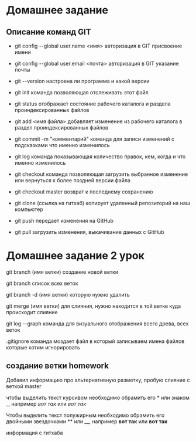 # Домашнее задание

## Описание команд GIT

* git config --global user.name <имя> авторизация в GIT присвоение имени

* git config --global user.email <почта> авторизация в GIT указание почты

* git --version настроена ли программа и какой версии

* git init команда позволяющая отслеживать этот файл

* git status отображает состояние рабочего каталога и раздела проиндексированных файлов

* git add <имя файла> добавляет изменение из рабочего каталога в раздел проиндексированных файлов

* git commit -m "комментарий" команда для записи изменений с подсказками что именно изменилось

* git log команда показывающая количество правок, кем, когда и что именно изменилось

* git checkout команда позволяющая загрузить выбранное изменение или вернуться к более поздней версии файла

* git checkout master возврат к последнему сохранению

* git clone (ссылка на гитхаб) копирует удаленный репозиторий на наш компьютер

* git push передает изменения на GitHub

* git pull загрузить изменения, выкачивание данных с GitHub

# Домашнее задание 2 урок

git branch (имя ветки) создание новой ветки

git branch список всех веток

git branch -d (имя ветки) которую нужно удалить

git merge (имя ветки) для слияния, нужно находится в той ветке куда происходит слияние

git log --graph команда для визуального отображения всего древа, всех веток

.gitignore команда моздает файл в который записываем имена файлов которые хотим игнорировать

## создание ветки homework

Добавил информацию про альтернативную разметку, пробую слияние с веткой master

чтобы выделить текст курсивом необходимо обрамить его * или знаком _, например *вот так* или _вот так_

Чтобы выделить текст полужирным необходимо обрамить его двойными звездочками ** или __, например  **вот так** или __вот так__

информация с гитхаба
